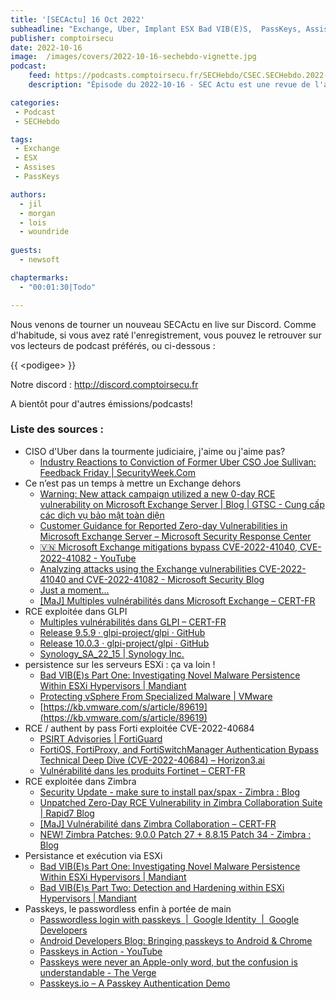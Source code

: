 ```yaml
---
title: '[SECActu] 16 Oct 2022'
subheadline: "Exchange, Uber, Implant ESX Bad VIB(E)S,  PassKeys, Assises de la sécurité, etc."
publisher: comptoirsecu
date: 2022-10-16
image:  /images/covers/2022-10-16-sechebdo-vignette.jpg
podcast:
    feed: https://podcasts.comptoirsecu.fr/SECHebdo/CSEC.SECHebdo.2022-10-16.m4a
    description: "Épisode du 2022-10-16 - SEC Actu est une revue de l'actualité cybersécurité réalisée en live sur Youtube, quand on voit des choses intéressantes."

categories:
 - Podcast
 - SECHebdo

tags:
 - Exchange
 - ESX
 - Assises
 - PassKeys

authors:
  - jil
  - morgan
  - lois
  - woundride
  
guests:
  - newsoft

chaptermarks:
  - "00:01:30|Todo"

---
```


Nous venons de tourner un nouveau SECActu en live sur Discord. Comme d'habitude, si vous avez raté l'enregistrement, vous pouvez le retrouver sur vos lecteurs de podcast préférés, ou ci-dessous :

{{ &lt;podigee&gt; }}

Notre discord : <http://discord.comptoirsecu.fr>

A bientôt pour d'autres émissions/podcasts!

### Liste des sources :

*  CISO d&#39;Uber dans la tourmente judiciaire, j&#39;aime ou j&#39;aime pas?
    * [Industry Reactions to Conviction of Former Uber CSO Joe Sullivan: Feedback Friday | SecurityWeek.Com](https://www.securityweek.com/industry-reactions-conviction-former-uber-cso-joe-sullivan-feedback-friday)
*  Ce n’est pas un temps à mettre un Exchange dehors
    * [Warning: New attack campaign utilized a new 0-day RCE vulnerability on Microsoft Exchange Server | Blog | GTSC - Cung cấp các dịch vụ bảo mật toàn diện](https://gteltsc.vn/blog/warning-new-attack-campaign-utilized-a-new-0day-rce-vulnerability-on-microsoft-exchange-server-12715.html)
    * [Customer Guidance for Reported Zero-day Vulnerabilities in Microsoft Exchange Server – Microsoft Security Response Center](https://msrc-blog.microsoft.com/2022/09/29/customer-guidance-for-reported-zero-day-vulnerabilities-in-microsoft-exchange-server/)
    * [🇻🇳 Microsoft Exchange mitigations bypass CVE-2022-41040, CVE-2022-41082 - YouTube](https://www.youtube.com/watch?v=JQtW9xd5-Hw)
    * [Analyzing attacks using the Exchange vulnerabilities CVE-2022-41040 and CVE-2022-41082 - Microsoft Security Blog](https://www.microsoft.com/security/blog/2022/09/30/analyzing-attacks-using-the-exchange-vulnerabilities-cve-2022-41040-and-cve-2022-41082/)
    * [Just a moment...](https://www.bleepingcomputer.com/news/security/fake-microsoft-exchange-proxynotshell-exploits-for-sale-on-github/)
    * [[MaJ] Multiples vulnérabilités dans Microsoft Exchange – CERT-FR](https://www.cert.ssi.gouv.fr/alerte/CERTFR-2022-ALE-008/)
*  RCE exploitée dans GLPI
    * [Multiples vulnérabilités dans GLPI – CERT-FR](https://www.cert.ssi.gouv.fr/alerte/CERTFR-2022-ALE-010/)
    * [Release 9.5.9 · glpi-project/glpi · GitHub](https://github.com/glpi-project/glpi/releases/tag/9.5.9)
    * [Release 10.0.3 · glpi-project/glpi · GitHub](https://github.com/glpi-project/glpi/releases/tag/10.0.3)
    * [Synology_SA_22_15 | Synology Inc.](https://www.synology.com/fr-fr/security/advisory/Synology_SA_22_15)
*  persistence sur les serveurs ESXi : ça va loin !
    * [Bad VIB(E)s Part One: Investigating Novel Malware Persistence Within ESXi Hypervisors | Mandiant](https://www.mandiant.com/resources/blog/esxi-hypervisors-malware-persistence)
    * [Protecting vSphere From Specialized Malware  | VMware](https://core.vmware.com/vsphere-esxi-mandiant-malware-persistence#section6)
    * [https://kb.vmware.com/s/article/89619](https://kb.vmware.com/s/article/89619)
*  RCE / authent by pass Forti exploitée CVE-2022-40684
    * [PSIRT Advisories | FortiGuard](https://www.fortiguard.com/psirt/FG-IR-22-377)
    * [FortiOS, FortiProxy, and FortiSwitchManager Authentication Bypass Technical Deep Dive (CVE-2022-40684) – Horizon3.ai](https://www.horizon3.ai/fortios-fortiproxy-and-fortiswitchmanager-authentication-bypass-technical-deep-dive-cve-2022-40684/)
    * [Vulnérabilité dans les produits Fortinet – CERT-FR](https://www.cert.ssi.gouv.fr/alerte/CERTFR-2022-ALE-011/)
*  RCE exploitée dans Zimbra
    * [Security Update - make sure to install pax/spax - Zimbra : Blog](https://blog.zimbra.com/2022/09/security-update-make-sure-to-install-pax-spax/)
    * [Unpatched Zero-Day RCE Vulnerability in Zimbra Collaboration Suite | Rapid7 Blog](https://www.rapid7.com/blog/post/2022/10/06/exploitation-of-unpatched-zero-day-remote-code-execution-vulnerability-in-zimbra-collaboration-suite-cve-2022-41352/)
    * [[MaJ] Vulnérabilité dans Zimbra Collaboration – CERT-FR](https://www.cert.ssi.gouv.fr/alerte/CERTFR-2022-ALE-009/)
    * [NEW! Zimbra Patches: 9.0.0 Patch 27 &#43; 8.8.15 Patch 34 - Zimbra : Blog](https://blog.zimbra.com/2022/10/new-zimbra-patches-9-0-0-patch-27-8-8-15-patch-34/)
*  Persistance et exécution via ESXi
    * [Bad VIB(E)s Part One: Investigating Novel Malware Persistence Within ESXi Hypervisors | Mandiant](https://www.mandiant.com/resources/blog/esxi-hypervisors-malware-persistence)
    * [Bad VIB(E)s Part Two: Detection and Hardening within ESXi Hypervisors | Mandiant](https://www.mandiant.com/resources/blog/esxi-hypervisors-detection-hardening)
*  Passkeys, le passwordless enfin à portée de main
    * [Passwordless login with passkeys  |  Google Identity  |  Google Developers](https://developers.google.com/identity/passkeys)
    * [Android Developers Blog: Bringing passkeys to Android &amp; Chrome](https://android-developers.googleblog.com/2022/10/bringing-passkeys-to-android-and-chrome.html?m=1)
    * [Passkeys in Action - YouTube](https://www.youtube.com/watch?v=SWocv4BhCNg)
    * [Passkeys were never an Apple-only word, but the confusion is understandable - The Verge](https://www.theverge.com/2022/8/5/23293643/apple-passkeys-fido-alliance-passwordless-google-microsoft)
    * [Passkeys.io – A Passkey Authentication Demo](https://www.passkeys.io/)
